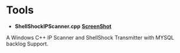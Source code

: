 # Tools

* **ShellShockIPScanner.cpp** **[ScreenShot](ShellShockIPScanner.png)**

A Windows C++ IP Scanner and ShellShock Transmitter with MYSQL backlog Support.
